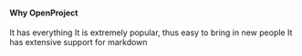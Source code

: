 #### Why OpenProject

It has everything
It is extremely popular, thus easy to bring in new people
It has extensive support for markdown

